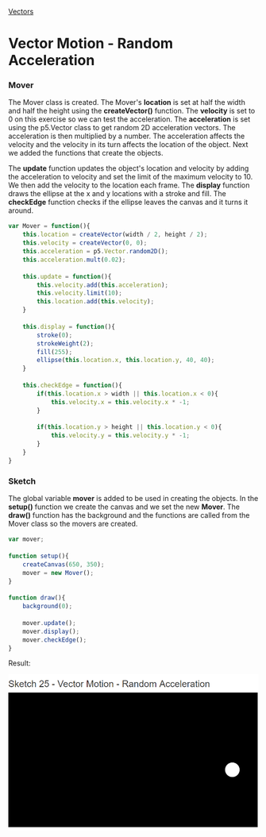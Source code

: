 [Vectors](../)

# Vector Motion - Random Acceleration

### Mover

The Mover class is created. The Mover's **location** is set at half the width and half the height using the **createVector()** function. The **velocity** is set to 0 on this exercise so we can test the acceleration. The **acceleration** is set using the p5.Vector class to get random 2D acceleration vectors. The acceleration is then multiplied by a number. The acceleration affects the velocity and the velocity in its turn affects the location of the object. Next we added the functions that create the objects.

The **update** function updates the object's location and velocity by adding the acceleration to velocity and set the limit of the maximum velocity to 10. We then add the velocity to the location each frame. The **display** function draws the ellipse at the x and y locations with a stroke and fill. The **checkEdge** function checks if the ellipse leaves the canvas and it turns it around.

```js
var Mover = function(){
    this.location = createVector(width / 2, height / 2);
    this.velocity = createVector(0, 0);
    this.acceleration = p5.Vector.random2D();
    this.acceleration.mult(0.02);

    this.update = function(){
        this.velocity.add(this.acceleration);
        this.velocity.limit(10);
        this.location.add(this.velocity);
    }

    this.display = function(){
        stroke(0);
        strokeWeight(2);
        fill(255);
        ellipse(this.location.x, this.location.y, 40, 40);
    }

    this.checkEdge = function(){
        if(this.location.x > width || this.location.x < 0){
            this.velocity.x = this.velocity.x * -1;
        }

        if(this.location.y > height || this.location.y < 0){
            this.velocity.y = this.velocity.y * -1;
        }
    }
}
```

### Sketch

The global variable **mover** is added to be used in creating the objects. In the **setup()** function we create the canvas and we set the new **Mover**. The **draw()** function has the background and the functions are called from the Mover class so the movers are created.

```js
var mover;

function setup(){
    createCanvas(650, 350);
    mover = new Mover();
}

function draw(){
    background(0);

    mover.update();
    mover.display();
    mover.checkEdge();
}
```

Result:

![Vector Motion - Acceleration](img/Sketch25.PNG?raw=true " Vector Motion - Acceleration")
